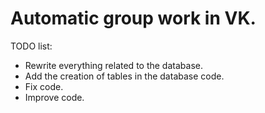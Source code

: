 # Automatic group work in VK.

TODO list:
- Rewrite everything related to the database.
- Add the creation of tables in the database code.
- Fix code.
- Improve code.
